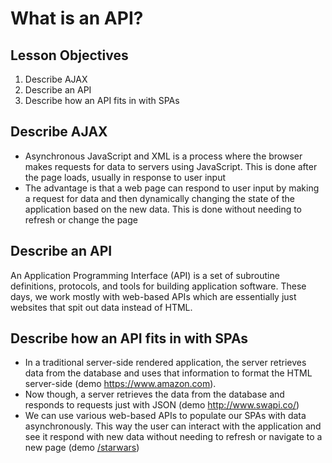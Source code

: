 # What is an API?

## Lesson Objectives

1. Describe AJAX
1. Describe an API
1. Describe how an API fits in with SPAs

## Describe AJAX

- Asynchronous JavaScript and XML is a process where the browser makes requests for data to servers using JavaScript.  This is done after the page loads, usually in response to user input
- The advantage is that a web page can respond to user input by making a request for data and then dynamically changing the state of the application based on the new data.  This is done without needing to refresh or change the page

## Describe an API

An Application Programming Interface (API) is a set of subroutine definitions, protocols, and tools for building application software.  These days, we work mostly with web-based APIs which are essentially just websites that spit out data instead of HTML.

## Describe how an API fits in with SPAs

- In a traditional server-side rendered application, the server retrieves data from the database and uses that information to format the HTML server-side (demo https://www.amazon.com).
- Now though, a server retrieves the data from the database and responds to requests just with JSON (demo http://www.swapi.co/)
- We can use various web-based APIs to populate our SPAs with data asynchronously.  This way the user can interact with the application and see it respond with new data without needing to refresh or navigate to a new page (demo [/starwars](/starwars))
